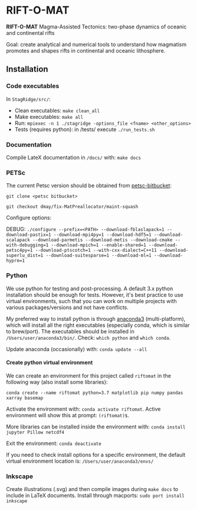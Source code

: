 # RIFT-O-MAT

**RIFT-O-MAT**
Magma-Assisted Tectonics: two-phase dynamics of oceanic and continental rifts

Goal: create analytical and numerical tools to understand how magmatism promotes and shapes rifts in continental and oceanic lithosphere.

## Installation

### Code executables
In `StagRidge/src/`:

- Clean executables: `make clean_all`
- Make executables: `make all`
- Run: `mpiexec -n 1 ./stagridge -options_file <fname> <other_options>`
- Tests (requires python): in /tests/ execute `./run_tests.sh`

### Documentation
Compile LateX documentation in `/docs/` with: `make docs`

### PETSc

The current Petsc version should be obtained from [petsc-bitbucket](https://bitbucket.org/petsc/petsc/src/master/):

`git clone <petsc bitbucket>`

`git checkout dmay/fix-MatPreallocator/maint-squash`

Configure options:

DEBUG:
`./configure --prefix=<PATH> --download-fblaslapack=1 --download-pastix=1 --download-mpi4py=1 --download-hdf5=1 --download-scalapack --download-parmetis --download-metis --download-cmake --with-debugging=1 --download-mpich=1 --enable-shared=1 --download-petsc4py=1 --download-ptscotch=1 --with-cxx-dialect=C++11 --download-superlu_dist=1 --download-suitesparse=1 --download-ml=1 --download-hypre=1`

### Python
We use python for testing and post-processing. A default 3.x python installation should be enough for tests. However, it's best practice to use virtual environments, such that you can work on multiple projects with various packages/versions and not have conflicts.

My preferred way to install python is through [anaconda3](https://www.anaconda.com) (multi-platform), which will install all the right executables (especially conda, which is similar to brew/port). The executables should be installed in `/Users/user/anaconda3/bin/`. Check: `which python`
and `which conda`.

Update anaconda (occasionally) with: `conda update --all`

#### Create python virtual environment 
 We can create an environment for this project called `riftomat` in the following way (also install some libraries):

`conda create --name riftomat python=3.7 matplotlib pip numpy pandas xarray basemap`

Activate the environment with: `conda activate riftomat`. Active environment will show this at prompt: `(riftomat)$`.

More libraries can be installed inside the environment with:
`conda install jupyter Pillow netcdf4`

Exit the environment: `conda deactivate`

If you need to check install options for a specific environment, the default virtual environment location is: `/Users/user/anaconda3/envs/`

### Inkscape 
Create illustrations (.svg) and then compile images during `make docs` to include in LaTeX documents. Install through macports: `sudo port install inkscape`
